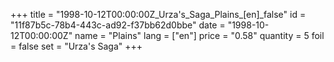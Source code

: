 +++
title = "1998-10-12T00:00:00Z_Urza's_Saga_Plains_[en]_false"
id = "11f87b5c-78b4-443c-ad92-f37bb62d0bbe"
date = "1998-10-12T00:00:00Z"
name = "Plains"
lang = ["en"]
price = "0.58"
quantity = 5
foil = false
set = "Urza's Saga"
+++
